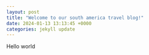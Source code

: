 ```yaml
---
layout: post
title: "Welcome to our south america travel blog!"
date: 2024-01-13 13:13:45 +0000
categories: jekyll update
---
```


Hello world
